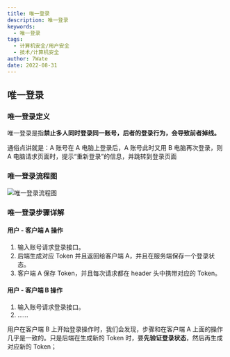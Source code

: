 ```yaml
---
title: 唯一登录
description: 唯一登录
keywords:
  - 唯一登录
tags:
  - 计算机安全/用户安全
  - 技术/计算机安全
author: 7Wate
date: 2022-08-31
---
```


## 唯一登录

### 唯一登录定义

唯一登录是指**禁止多人同时登录同一账号，后者的登录行为，会导致前者掉线。**

通俗点讲就是：A 账号在 A 电脑上登录后，A 账号此时又用 B 电脑再次登录，则 A 电脑请求页面时，提示“重新登录”的信息，并跳转到登录页面

### 唯一登录流程图

![唯一登录流程图](https://static.7wate.com/img/2022/08/30/f71a772c45d73.png)

### 唯一登录步骤详解

#### 用户 - 客户端 A 操作

1. 输入账号请求登录接口。
2. 后端生成对应 Token 并且返回给客户端 A，并且在服务端保存一个登录状态。
3. 客户端 A 保存 Token，并且每次请求都在 header 头中携带对应的 Token。

#### 用户 - 客户端 B 操作

1. 输入账号请求登录接口。
2. ……

用户在客户端 B 上开始登录操作时，我们会发现，步骤和在客户端 A 上面的操作几乎是一致的。只是后端在生成新的 Token 时，要**先验证登录状态**，然后再生成对应新的 Token；
